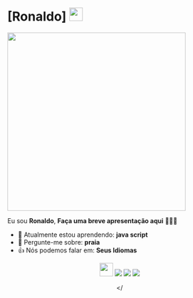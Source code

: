 # [Ronaldo] <img src="https://github.com/TheDudeThatCode/TheDudeThatCode/blob/master/Assets/Mario_Hello_Big.gif" width="30px">
<img src="https://static.adecoretecidos.com.br/public/adecoretecidos/imagens/produtos/painel-sublimado-hulk-15359.jpg" width="400px">


Eu sou <strong>Ronaldo</strong>, <strong>Faça uma breve apresentação aqui</strong> 👨🏻‍💻 

- 🚀 Atualmente estou aprendendo: <strong>java script</strong> 
- 💬 Pergunte-me sobre: <strong>praia</strong>
- 👍 Nós podemos falar em: <strong>Seus Idiomas</strong>

<div align="center">
<img src="link endereço da imagem" width="30px">
  <a href="#" alt="Gmail">
    <img src="https://img.shields.io/badge/-Gmail-FF0000?style=flat-square&labelColor=FF0000&logo=gmail&logoColor=white&link=LINK-DO-SEU-EMAIL"/></a>

  <a href="#" alt="Linkedin">
    <img src="https://img.shields.io/badge/-Linkedin-0e76a8?style=flat-square&logo=Linkedin&logoColor=white&link=LINK-DO-SEU-LINKEDIN" /></a>

  <a href="#" alt="Instagram">
    <img src="https://img.shields.io/badge/-Instagram-DF0174?style=flat-square&labelColor=DF0174&logo=instagram&logoColor=white&link=LINK-DO-SEU-INSTAGRAM"/></a>

</
